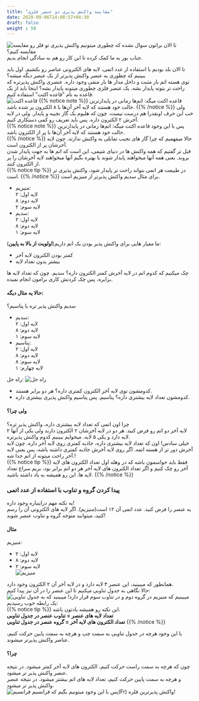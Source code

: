 ```yaml
---
title: "مقایسه واکنش پذیری دو عنصر فلزی"
date: 2020-09-06T14:08:57+04:30
draft: false
weight : 50
---
```


![مقایسه](../images/comparison.png)
تا الان براتون سوال نشده که چطوری میتونیم واکنش پذیری تو فلز رو مقایسه کنیم؟  
جناب بور به ما کمک کرده تا این کار رو هم به سادگی انجام بدیم.  

تا الان بلد بودیم با استفاده از عدد اتمی، لایه های الکترونی عناصر رو بکشیم. اول باید ببینیم که چطوری یه عنصر واکنش پذیرتر از یک عنصر دیگه میشه؟  
توی هسته اتم بار مثبت و داخل مدار ها بار منفی وجود داره. عنصری واکنش پذیرتره که راحت تر بتونه پایدار بشه. یک عنصر فلزی چطوری میتونه پایدار بشه؟ اینجا باید از یک قاعده به نام "قاعده اکتت” استفاده کنیم.  
![قاعده اکتت](../images/octet.jpg)
{{% notice note %}}
قاعده اکتت میگه: اتم‌ها زمانی در پایدارترین حالت خود هستند که لایه آخر آن‌ها با ۸ الکترون پر شده باشد. 
{{% /notice %}}
ولی خب این حرف اونقدرا هم درست نیست. چون که هلیوم یک گاز نجیبه و پایدار. ولی در لایه آخرش ۲ الکترون داره. پس باید تعریف رو کمی دستکاری کنیم.  
{{% notice note %}}
پس با این وجود قاعده اکتت میگه: اتم‌ها زمانی در پایدارترین حالت خود هستند که لایه آخر آن‌ها با پر از الکترون باشد.  
{{% /notice %}}
حالا میفهمیم که چرا گاز های نجیب تمایلی به واکنش ندارند. چون لایه آخرشان پر از الکترون است.  
قبل تر گفتیم که همه واکنش ها در دنیای شیمی، این است که اتم ها به جهت پایدار شدن بروند. یعنی همه آنها میخواهند پایدار شوند یا بهتره بگیم آنها میخواهند لایه آخرشان را پر از الکترون کنند.  
{{% notice tip %}}
در طبیعت هر اتمی بتواند راحت تر پایدار شود، واکنش پذیری تر است.
{{% /notice %}}
برای مثال سدیم واکنش پذیرتر از منیزیم است.  
- منیزیم:  
لایه اول: ۲  
لایه دوم: ۸  
لایه سوم: ۲  
- سدیم:  
لایه اول: ۲  
لایه دوم: ۸  
لایه سوم: ۱  

ما معیار هایی برای واکنش پذیر بودن یک اتم داریم(**اولویت از بالا به پایین**):
- کمتر بودن الکترون لایه آخر
- بیشتر بدون تعداد لایه  

چک میکنیم که کدوم اتم در لایه آخرش کمتر الکترون داره؟ سدیم. چون که تعداد لایه ها برابره، پس چک کردنش کاری برامون انجام نمیده.  
#### حالا یه مثال دیگه:  
سدیم واکنش پذیر تره یا پتاسیم؟  
- سدیم:  
لایه اول: ۲  
لایه دوم: ۸  
لایه سوم: ۱  
- پتاسیم:  
لایه اول: ۲  
لایه دوم: ۸  
لایه سوم: ۸  
لایه چهارم: ۱  

راه حل:
![راه حل](../images/2vddr6.png)
- کدومشون توی لایه آخر الکترون کمتری داره؟ هر دو برابر هستند.
- کدومشون تعداد لایه بیشتری داره؟ پتاسیم. پس پتاسیم واکنش پذیری بیشتری داره.

#### ولی چرا؟
چرا اون اتمی که تعداد لایه بیشتری داره، واکنش پذیر تره؟  
لایه آخر دو اتم رو فرض کنید. هر دو در لایه آخرشان ۲ الکترون دارند ولی یکی از آنها ۲ لایه دارد و یکی ۵ لایه. میخوایم ببینیم کدوم واکنش پذیرتره.  
خیلی سادس! اون که تعداد لایه بیشتری داره، جاذبه کمتری روی لایه آخر داره. چون لایه آخرش دور تر از هسته اتمه. اگر روی لایه آخرش جاذبه کمتری داشته باشه، پس یعنی لایه آخر راحت میتونه از اتم جدا شه.!  
{{% notice tip %}}
فقط باید حواسمون باشه که در وهله اول تعداد الکترون های لایه آخر رو چک کنیم و اگر تعداد الکترون های لایه آخر هر دو اتم برابر بود، بریم سراغ تعداد لایه ها. این رو همیشه به یاد داشته باشید.
{{% /notice %}}


### پیدا کردن گروه و تناوب با استفاده از عدد اتمی
یه نکته مهم دراینباره وجود داره!  
یه عنصر را فرض کنید. عدد اتمی آن ۱۲ است(منیزیم). اگر لایه های الکترونی آن را رسم کنید، میتوانید متوجه گروه و تناوب عنصر شوید!
#### مثال
منیزیم:  
- لایه اول: ۲  
- لایه دوم: ۸  
- لایه سوم: ۲  
![منیزیم](../images/mg_electron.jpg)

همانطور که میبینید، این عنصر ۳ لایه دارد و در لایه آخر آن ۲ الکترون وجود دارد.  
حالا نگاهی به جدول تناوبی میکنیم تا این عنصر را در آن نیز پیدا کنیم:  
![جدول تناوبی](../images/Periodic_Table.jpg)
میبینیم که منیزیم در گروه دوم و در تناوب سوم قرار دارد! میبینید که به یک رابطه خوب رسیدیم:  
{{% notice tip %}}
این نکته رو همیشه یادتون باشه.  
**تعداد لایه های عنصر = تناوب عنصر در جدول تناوبی**  
**تعداد الکترون های لایه آخر = گروه عنصر در جدول تناوبی**
{{% /notice %}}

با این وجود هرچه در جدول تناوبی به سمت چپ و هرچه به سمت پایین حرکت کنیم، عناصر واکنش پذیرتر میشوند.
#### چرا؟
چون که هرچه به سمت راست حرکت کنیم،‌ الکترون های لایه آخر کمتر میشود. در نتیجه عنصر واکنش پذیر تر میشود.  
و هرچه به سمت پایین حرکت کنیم، تعداد لایه های اتم بیشتر میشود. در نتیجه عنصر واکنش پذیر تر میشود.  
![فرانسیم](../images/francium.jpg)
پس با این وجود میتونیم بگیم که فرانسیم(Fr) واکنش پذیرترین فلزه!  
